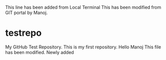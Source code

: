 This line has been added from Local Terminal
This has been modified from GIT portal by Manoj.

# testrepo

My GitHub Test Repository.
This is my first repository.
Hello Manoj
This file has been modified.
Newly added
